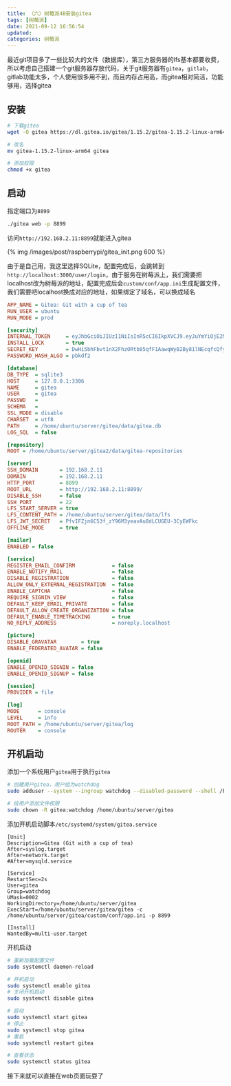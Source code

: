 ```yaml
---
title: （六）树莓派4B安装gitea
tags: [树莓派]
date: 2021-09-12 16:56:54
updated:
categories: 树莓派
---
```


最近git项目多了一些比较大的文件（数据库），第三方服务器的lfs基本都要收费，所以考虑自己搭建一个git服务器存放代码，关于git服务器有`gitea`，`gitlab`，gitlab功能太多，个人使用很多用不到，而且内存占用高，而gitea相对简洁，功能够用，选择gitea

<!-- more -->

## 安装

```sh
# 下载gitea
wget -O gitea https://dl.gitea.io/gitea/1.15.2/gitea-1.15.2-linux-arm64

# 改名
mv gitea-1.15.2-linux-arm64 gitea

# 添加权限
chmod +x gitea
```

## 启动

指定端口为`8899`

```sh
./gitea web -p 8899
```

访问`http://192.168.2.11:8899`就能进入gitea

{% img /images/post/raspberrypi/gitea_init.png 600 %}

由于是自己用，我这里选择SQLite，配置完成后，会跳转到`http://localhost:3000/user/login`，由于服务在树莓派上，我们需要把localhost改为树莓派的地址，配置完成后会`custom/conf/app.ini`生成配置文件，我们需要吧localhost换成对应的地址，如果绑定了域名，可以换成域名

```ini
APP_NAME = Gitea: Git with a cup of tea
RUN_USER = ubuntu
RUN_MODE = prod

[security]
INTERNAL_TOKEN     = eyJhbGciOiJIUzI1NiIsInR5cCI6IkpXVCJ9.eyJuYmYiOjE2MzE0NjI1NjB9.zFm-QU16evTggiB-CZC2t36MAya4rPeQtUEkeNGGoiA
INSTALL_LOCK       = true
SECRET_KEY         = DwHi5bhFbvt1nX2FhzORtb85qfF1AawqWyB2By81lNEcqfcQfyTpAfrOwkMRKRxw
PASSWORD_HASH_ALGO = pbkdf2

[database]
DB_TYPE  = sqlite3
HOST     = 127.0.0.1:3306
NAME     = gitea
USER     = gitea
PASSWD   = 
SCHEMA   = 
SSL_MODE = disable
CHARSET  = utf8
PATH     = /home/ubuntu/server/gitea/data/gitea.db
LOG_SQL  = false

[repository]
ROOT = /home/ubuntu/server/gitea2/data/gitea-repositories

[server]
SSH_DOMAIN       = 192.168.2.11
DOMAIN           = 192.168.2.11
HTTP_PORT        = 8899
ROOT_URL         = http://192.168.2.11:8899/
DISABLE_SSH      = false
SSH_PORT         = 22
LFS_START_SERVER = true
LFS_CONTENT_PATH = /home/ubuntu/server/gitea/data/lfs
LFS_JWT_SECRET   = PfvIFZjn6C53f_zY96M3yeavAu8dLCUGEU-3CyEWFkc
OFFLINE_MODE     = true

[mailer]
ENABLED = false

[service]
REGISTER_EMAIL_CONFIRM            = false
ENABLE_NOTIFY_MAIL                = false
DISABLE_REGISTRATION              = false
ALLOW_ONLY_EXTERNAL_REGISTRATION  = false
ENABLE_CAPTCHA                    = false
REQUIRE_SIGNIN_VIEW               = false
DEFAULT_KEEP_EMAIL_PRIVATE        = false
DEFAULT_ALLOW_CREATE_ORGANIZATION = false
DEFAULT_ENABLE_TIMETRACKING       = true
NO_REPLY_ADDRESS                  = noreply.localhost

[picture]
DISABLE_GRAVATAR        = true
ENABLE_FEDERATED_AVATAR = false

[openid]
ENABLE_OPENID_SIGNIN = false
ENABLE_OPENID_SIGNUP = false

[session]
PROVIDER = file

[log]
MODE      = console
LEVEL     = info
ROOT_PATH = /home/ubuntu/server/gitea/log
ROUTER    = console
```

## 开机启动

添加一个系统用户`gitea`用于执行`gitea`

```sh
# 创建用户gitea，用户组为watchdog
sudo adduser --system --ingroup watchdog --disabled-password --shell /bin/bash --no-create-home --gecos 'Git Version Control' gitea

# 给用户添加文件权限
sudo chown -R gitea:watchdog /home/ubuntu/server/gitea
```

添加开机启动脚本`/etc/systemd/system/gitea.service`

```service
[Unit]
Description=Gitea (Git with a cup of tea)
After=syslog.target
After=network.target
#After=mysqld.service

[Service]
RestartSec=2s
User=gitea
Group=watchdog
UMask=0002
WorkingDirectory=/home/ubuntu/server/gitea
ExecStart=/home/ubuntu/server/gitea/gitea -c /home/ubuntu/server/gitea/custom/conf/app.ini -p 8899

[Install]
WantedBy=multi-user.target
```

开机启动

```sh
# 重新加载配置文件
sudo systemctl daemon-reload

# 开机启动
sudo systemctl enable gitea
# 关闭开机启动
sudo systemctl disable gitea

# 启动
sudo systemctl start gitea
# 停止
sudo systemctl stop gitea
# 重启
sudo systemctl restart gitea

# 查看状态
sudo systemctl status gitea
```

接下来就可以直接在web页面玩耍了